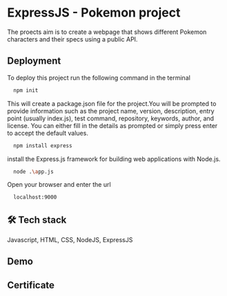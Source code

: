
# ExpressJS - Pokemon project 

The proects aim is to create a webpage that shows different Pokemon characters and their specs using a public API.





## Deployment

To deploy this project run the following command in the terminal

```bash
  npm init
```
This will create a package.json file for the project.You will be prompted to provide information such as the project name, version, description, entry point (usually index.js), test command, repository, keywords, author, and license. You can either fill in the details as prompted or simply press enter to accept the default values.

```bash
  npm install express
```
install the Express.js framework for building web applications with Node.js. 

```bash
  node .\app.js
```
Open your browser and enter the url

```bash
  localhost:9000
```
## 🛠 Tech stack
Javascript, HTML, CSS, NodeJS, ExpressJS


## Demo




## Certificate